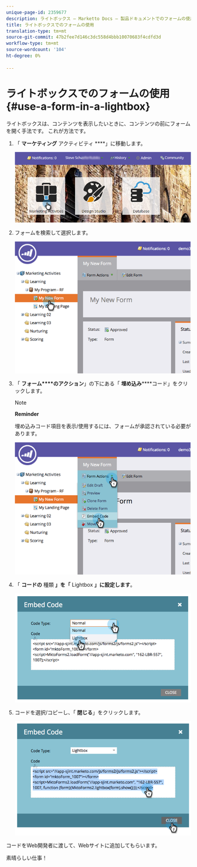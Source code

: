 ```yaml
---
unique-page-id: 2359677
description: ライトボックス — Marketto Docs — 製品ドキュメントでのフォームの使用
title: ライトボックスでのフォームの使用
translation-type: tm+mt
source-git-commit: 47b2fee7d146c3dc558d4bbb10070683f4cdfd3d
workflow-type: tm+mt
source-wordcount: '104'
ht-degree: 0%

---
```



# ライトボックスでのフォームの使用 {#use-a-form-in-a-lightbox}

ライトボックスは、コンテンツを表示したいときに、コンテンツの前にフォームを開く手法です。 これが方法です。

1. 「 **マーケティング** アクティビティ ****」に移動します。

   ![](assets/login-marketing-activities-8.png)

1. フォームを検索して選択します。

   ![](assets/image2014-9-15-14-3a32-3a15.png)

1. 「 **フォーム****のアクション**」の下にある「 **埋め込み******&#x200B;コード」をクリックします。

   >[!NOTE]
   >
   >**Reminder**
   >
   >
   >埋め込みコード項目を表示/使用するには、フォームが承認されている必要があります。

   ![](assets/image2014-9-15-14-3a32-3a24.png)

1. 「 **コードの** 種類 **」を「** Lightbox **」に設定します**。

   ![](assets/image2014-9-15-14-3a32-3a31.png)

1. コードを選択/コピーし、「 **閉じる**」をクリックします。

   ![](assets/image2014-9-15-14-3a32-3a39.png)

コードをWeb開発者に渡して、Webサイトに追加してもらいます。

素晴らしい仕事！
